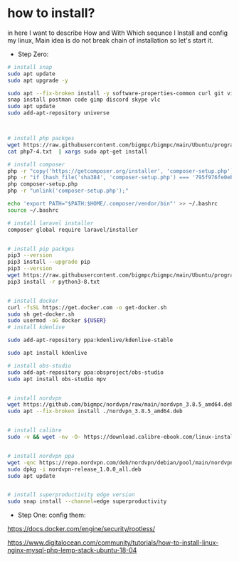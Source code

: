 # how to install?
in here I want to describe How and With Which sequnce I Install and config my linux,
Main idea is do not break chain of installation so let's start it.


- Step Zero:
```bash
# install snap
sudo apt update
sudo apt upgrade -y

sudo apt --fix-broken install -y software-properties-common curl git vim chromium-browser snapd aria2 python3-pip ffmpeg tor obfs4proxy privoxy torsocks mysql-server telegram-desktop
snap install postman code gimp discord skype vlc
sudo apt update
sudo add-apt-repository universe



# install php packges
wget https://raw.githubusercontent.com/bigmpc/bigmpc/main/Ubuntu/programing/php7-4.txt
cat php7-4.txt  | xargs sudo apt-get install

# install composer 
php -r "copy('https://getcomposer.org/installer', 'composer-setup.php');"
php -r "if (hash_file('sha384', 'composer-setup.php') === '795f976fe0ebd8b75f26a6dd68f78fd3453ce79f32ecb33e7fd087d39bfeb978342fb73ac986cd4f54edd0dc902601dc') { echo 'Installer verified'; } else { echo 'Installer corrupt'; unlink('composer-setup.php'); } echo PHP_EOL;"
php composer-setup.php
php -r "unlink('composer-setup.php');"

echo 'export PATH="$PATH:$HOME/.composer/vendor/bin"' >> ~/.bashrc
source ~/.bashrc

# install laravel installer
composer global require laravel/installer


# install pip packges
pip3 --version
pip3 install --upgrade pip
pip3 --version
wget https://raw.githubusercontent.com/bigmpc/bigmpc/main/Ubuntu/programing/python3-8.txt
pip3 install -r python3-8.txt


# install docker
curl -fsSL https://get.docker.com -o get-docker.sh
sudo sh get-docker.sh
sudo usermod -aG docker ${USER}
# install kdenlive

sudo add-apt-repository ppa:kdenlive/kdenlive-stable

sudo apt install kdenlive

# install obs-studio
sudo add-apt-repository ppa:obsproject/obs-studio
sudo apt install obs-studio mpv


# install nordvpn 
wget https://github.com/bigmpc/nordvpn/raw/main/nordvpn_3.8.5_amd64.deb
sudo apt --fix-broken install ./nordvpn_3.8.5_amd64.deb


# install calibre
sudo -v && wget -nv -O- https://download.calibre-ebook.com/linux-installer.sh | sudo sh /dev/stdin


# install nordvpn ppa
wget -qnc https://repo.nordvpn.com/deb/nordvpn/debian/pool/main/nordvpn-release_1.0.0_all.deb
sudo dpkg -i nordvpn-release_1.0.0_all.deb
sudo apt update


# install superproductivity edge version
sudo snap install --channel=edge superproductivity


```

- Step One: config them:

https://docs.docker.com/engine/security/rootless/


https://www.digitalocean.com/community/tutorials/how-to-install-linux-nginx-mysql-php-lemp-stack-ubuntu-18-04